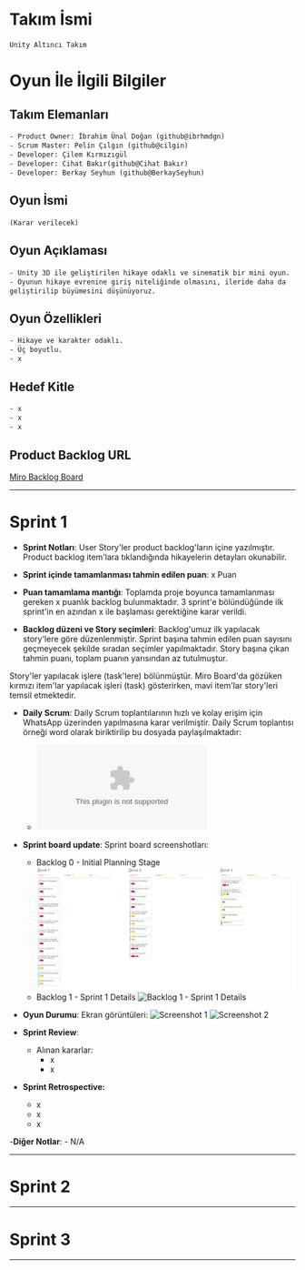 # **Takım İsmi**

	Unity Altıncı Takım

# Oyun İle İlgili Bilgiler

## Takım Elemanları

	- Product Owner: İbrahim Ünal Doğan (github@ibrhmdgn)
	- Scrum Master: Pelin Çılgın (github@cilgin)
	- Developer: Çilem Kırmızıgül
	- Developer: Cihat Bakır(github@Cihat Bakır)
	- Developer: Berkay Seyhun (github@BerkaySeyhun)
## Oyun İsmi

	(Karar verilecek)

## Oyun Açıklaması

	- Unity 3D ile geliştirilen hikaye odaklı ve sinematik bir mini oyun. 
	- Oyunun hikaye evrenine giriş niteliğinde olmasını, ileride daha da geliştirilip büyümesini düşünüyoruz.

## Oyun Özellikleri

	- Hikaye ve karakter odaklı.
	- Üç boyutlu.
	- x

## Hedef Kitle

	- x
	- x
	- x

## Product Backlog URL

[Miro Backlog Board](https://miro.com/app/board/uXjVO689xFw=/?share_link_id=391876246049)

---

# Sprint 1

- **Sprint Notları**: User Story'ler product backlog'ların içine yazılmıştır. Product backlog item'lara tıklandığında hikayelerin detayları okunabilir.

- **Sprint içinde tamamlanması tahmin edilen puan**: x Puan

- **Puan tamamlama mantığı**: Toplamda proje boyunca tamamlanması gereken x puanlık backlog bulunmaktadır. 3 sprint'e bölündüğünde ilk sprint'in en azından x ile başlaması gerektiğine karar verildi.

- **Backlog düzeni ve Story seçimleri**: Backlog'umuz ilk yapılacak story'lere göre düzenlenmiştir. Sprint başına tahmin edilen puan sayısını geçmeyecek şekilde sıradan seçimler yapılmaktadır. Story başına çıkan tahmin puanı, toplam puanın yarısından az tutulmuştur. 

Story'ler yapılacak işlere (task'lere) bölünmüştür. Miro Board'da gözüken kırmızı item'lar yapılacak işleri (task) gösterirken, mavi item'lar story'leri temsil etmektedir.

- **Daily Scrum**: Daily Scrum toplantılarının hızlı ve kolay erişim için WhatsApp üzerinden yapılmasına karar verilmiştir. Daily Scrum toplantısı örneği word olarak biriktirilip bu dosyada paylaşılmaktadır: 
	- ![Sprint 1 Daily Scrum Chats](https://github.com/cilgin/UnityBootcamp/blob/6e6edf016c66643fc542c90ad44cdc958086329a/ProjectManagement/Sprint1Documents/DailyScrumMeetingNotesSprint1.docx)

- **Sprint board update**: Sprint board screenshotları: 
	- Backlog 0 - Initial Planning Stage ![Backlog 0 - Initial Planning](https://github.com/cilgin/UnityBootcamp/blob/8c183784d727f9e359d4089d6597905b0297ee02/ProjectManagement/Sprint1Documents/backlog0.jpg) 
	- Backlog 1 - Sprint 1 Details ![Backlog 1 - Sprint 1 Details](link) 

- **Oyun Durumu**: Ekran görüntüleri:
  ![Screenshot 1](link)
  ![Screenshot 2](link)

- **Sprint Review**: 
	- Alınan kararlar: 
		- x
		- x

- **Sprint Retrospective:**
  - x
  - x
  - x 

-**Diğer Notlar**:
	- N/A

---

# Sprint 2


---

# Sprint 3

---
